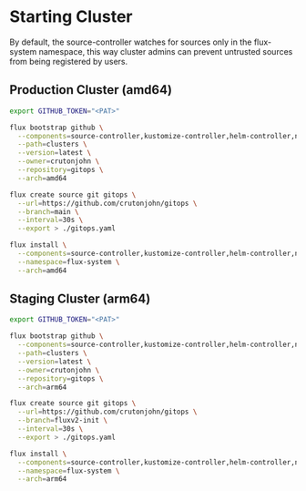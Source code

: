 # Starting Cluster

By default, the source-controller watches for sources only in the flux-system namespace, this way cluster admins can prevent untrusted sources from being registered by users.


## Production Cluster (amd64)

```bash
export GITHUB_TOKEN="<PAT>"
```

```bash
flux bootstrap github \
  --components=source-controller,kustomize-controller,helm-controller,notification-controller \
  --path=clusters \
  --version=latest \
  --owner=crutonjohn \
  --repository=gitops \
  --arch=amd64
```

```bash
flux create source git gitops \
  --url=https://github.com/crutonjohn/gitops \
  --branch=main \
  --interval=30s \
  --export > ./gitops.yaml
```

```bash
flux install \
  --components=source-controller,kustomize-controller,helm-controller,notification-controller \
  --namespace=flux-system \
  --arch=amd64
```

## Staging Cluster (arm64)

```bash
export GITHUB_TOKEN="<PAT>"
```

```bash
flux bootstrap github \
  --components=source-controller,kustomize-controller,helm-controller,notification-controller \
  --path=clusters \
  --version=latest \
  --owner=crutonjohn \
  --repository=gitops \
  --arch=arm64
```

```bash
flux create source git gitops \
  --url=https://github.com/crutonjohn/gitops \
  --branch=fluxv2-init \
  --interval=30s \
  --export > ./gitops.yaml
```

```bash
flux install \
  --components=source-controller,kustomize-controller,helm-controller,notification-controller \
  --namespace=flux-system \
  --arch=arm64
```